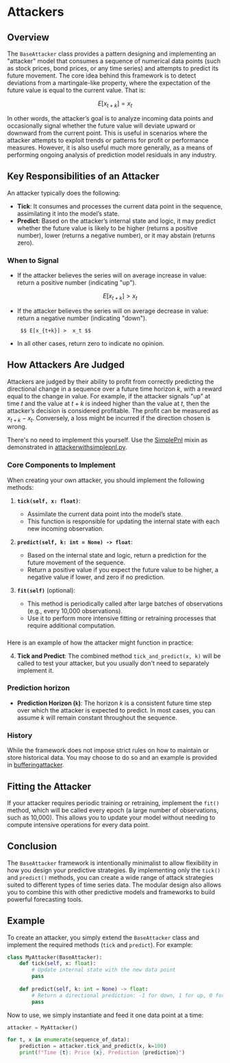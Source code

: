 


# Attackers

## Overview

The `BaseAttacker` class provides a pattern designing and implementing an "attacker" model that consumes a sequence of numerical data points (such as stock prices, bond prices, or any time series) and attempts to predict its future movement. The core idea behind this framework is to detect deviations from a martingale-like property, where the expectation of the future value is equal to the current value. That is:

 $$ E[x_{t+k}] = x_t $$

In other words, the attacker’s goal is to analyze incoming data points and occasionally signal whether the future value will deviate upward or downward from the current point. This is useful in scenarios where the attacker attempts to exploit trends or patterns for profit or performance measures. However, it is also useful much more generally, as a means of performing ongoing analysis of prediction model residuals in any industry. 

## Key Responsibilities of an Attacker

An attacker typically does the following:
- **Tick**: It consumes and processes the current data point in the sequence, assimilating it into the model’s state.
- **Predict**: Based on the attacker’s internal state and logic, it may predict whether the future value is likely to be higher (returns a positive number), lower (returns a negative number), or it may abstain (returns zero).
  
### When to Signal
- If the attacker believes the series will on average increase in value: return a positive number (indicating "up").

   $$ E[x_{t+k}] >  x_t $$
  
- If the attacker believes the series will on average decrease in value: return a negative number (indicating "down").

       $$ E[x_{t+k}] >  x_t $$

- In all other cases, return zero to indicate no opinion.

## How Attackers Are Judged

Attackers are judged by their ability to profit from correctly predicting the directional change in a sequence over a future time horizon $k$, with a reward equal to the change in value. For example, if the attacker signals "up" at time $t$ and the value at $t+k$ is indeed higher than the value at $t$, then the attacker’s decision is considered profitable. The profit can be measured as $x_{t+k} - x_t$. Conversely, a loss might be incurred if the direction chosen is wrong. 

There's no need to implement this yourself. Use the [SimplePnl](https://github.com/microprediction/endersgame/blob/main/endersgame/accounting/simplepnl.py) mixin as demonstrated in [attackerwithsimplepnl.py](https://github.com/microprediction/endersgame/blob/main/endersgame/attackers/attackerwithsimplepnl.py). 

### Core Components to Implement
When creating your own attacker, you should implement the following methods:

1. **`tick(self, x: float)`**:
    - Assimilate the current data point into the model’s state.
    - This function is responsible for updating the internal state with each new incoming observation.

2. **`predict(self, k: int = None) -> float`**:
    - Based on the internal state and logic, return a prediction for the future movement of the sequence.
    - Return a positive value if you expect the future value to be higher, a negative value if lower, and zero if no prediction.

3. **`fit(self)`** (optional):
    - This method is periodically called after large batches of observations (e.g., every 10,000 observations).
    - Use it to perform more intensive fitting or retraining processes that require additional computation.

### 

Here is an example of how the attacker might function in practice:

4. **Tick and Predict**: The combined method `tick_and_predict(x, k)` will be called to test your attacker, but you usually don't need to separately implement it. 

### Prediction horizon

- **Prediction Horizon (`k`)**: The horizon $k$ is a consistent future time step over which the attacker is expected to predict. In most cases, you can assume $k$ will remain constant throughout the sequence.

### History
  
While the framework does not impose strict rules on how to maintain or store historical data. You may choose to do so and an example is provided in [bufferingattacker](https://github.com/microprediction/endersgame/blob/main/endersgame/examples/bufferingattacker.py). 


## Fitting the Attacker
If your attacker requires periodic training or retraining, implement the `fit()` method, which will be called every epoch (a large number of observations, such as 10,000). This allows you to update your model without needing to compute intensive operations for every data point.

## Conclusion
The `BaseAttacker` framework is intentionally minimalist to allow flexibility in how you design your predictive strategies. By implementing only the `tick()` and `predict()` methods, you can create a wide range of attack strategies suited to different types of time series data. The modular design also allows you to combine this with other predictive models and frameworks to build powerful forecasting tools.


## Example 

To create an attacker, you simply extend the `BaseAttacker` class and implement the required methods (`tick` and `predict`). For example:

```python
class MyAttacker(BaseAttacker):
    def tick(self, x: float):
        # Update internal state with the new data point
        pass
    
    def predict(self, k: int = None) -> float:
        # Return a directional prediction: -1 for down, 1 for up, 0 for no opinion
        pass
```

Now to use, we simply instantiate and feed it one data point at a time:

```python
attacker = MyAttacker()

for t, x in enumerate(sequence_of_data):
    prediction = attacker.tick_and_predict(x, k=100)
    print(f"Time {t}: Price {x}, Prediction {prediction}")
```


